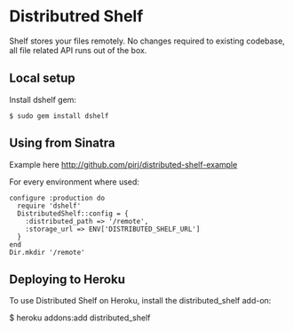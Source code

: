 Distributred Shelf
===========

Shelf stores your files remotely. No changes required to existing codebase, all file related API runs out of the box.

Local setup
-----------

Install dshelf gem:

    $ sudo gem install dshelf

Using from Sinatra
------------------

Example here http://github.com/pirj/distributed-shelf-example

For every environment where used:

    configure :production do
      require 'dshelf'
      DistributedShelf::config = {
        :distributed_path => '/remote',
        :storage_url => ENV['DISTRIBUTED_SHELF_URL']
      }
    end
    Dir.mkdir '/remote'

Deploying to Heroku
-------------------
To use Distributed Shelf on Heroku, install the distributed_shelf add-on:

  $ heroku addons:add distributed_shelf
